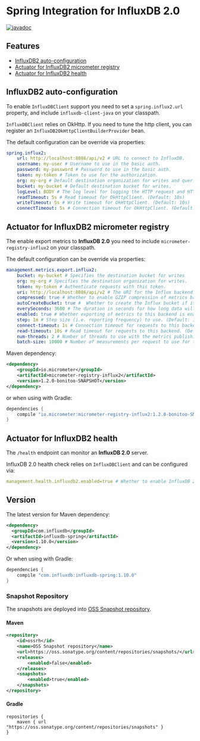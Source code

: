 # Spring Integration for InfluxDB 2.0

[![javadoc](https://img.shields.io/badge/javadoc-link-brightgreen.svg)](https://influxdata.github.io/influxdb-client-java/influxdb-client-java/apidocs/index.html)

## Features

- [InfluxDB2 auto-configuration](#influxdb2-auto-configuration)
- [Actuator for InfluxDB2 micrometer registry](#actuator-for-influxdb2-micrometer-registry)
- [Actuator for InfluxDB2 health](#actuator-for-influxdb2-health)

## InfluxDB2 auto-configuration

To enable `InfluxDBClient` support you need to set a `spring.influx2.url` property, and include `influxdb-client-java` on your classpath. 

`InfluxDBClient` relies on OkHttp. If you need to tune the http client, you can register an `InfluxDB2OkHttpClientBuilderProvider` bean.

The default configuration can be override via properties:

```yaml
spring.influx2:
    url: http://localhost:8086/api/v2 # URL to connect to InfluxDB.
    username: my-user # Username to use in the basic auth.
    password: my-password # Password to use in the basic auth.
    token: my-token # Token to use for the authorization.
    org: my-org # Default destination organization for writes and queries.
    bucket: my-bucket # Default destination bucket for writes.
    logLevel: BODY # The log level for logging the HTTP request and HTTP response. (Default: NONE)
    readTimeout: 5s # Read timeout for OkHttpClient. (Default: 10s)
    writeTimeout: 5s # Write timeout for OkHttpClient. (Default: 10s)
    connectTimeout: 5s # Connection timeout for OkHttpClient. (Default: 10s)
```

## Actuator for InfluxDB2 micrometer registry

The enable export metrics to **InfluxDB 2.0** you need to include `micrometer-registry-influx2` on your classpath.

The default configuration can be override via properties:

```yaml
management.metrics.export.influx2:
    bucket: my-bucket # Specifies the destination bucket for writes
    org: my-org # Specifies the destination organization for writes.
    token: my-token # Authenticate requests with this token.
    uri: http://localhost:8086/api/v2 # The URI for the Influx backend. (Default: http://localhost:8086/api/v2)
    compressed: true # Whether to enable GZIP compression of metrics batches published to Influx. (Default: true)
    autoCreateBucket: true #  Whether to create the Influx bucket if it does not exist before attempting to publish metrics to it. (Default: true)
    everySeconds: 3600 # The duration in seconds for how long data will be kept in the created bucket.
    enabled: true # Whether exporting of metrics to this backend is enabled. (Default: true)
    step: 1m # Step size (i.e. reporting frequency) to use. (Default: 1m)
    connect-timeout: 1s # Connection timeout for requests to this backend. (Default: 1s)
    read-timeout: 10s # Read timeout for requests to this backend. (Default: 10s)
    num-threads: 2 # Number of threads to use with the metrics publishing scheduler. (Default: 2)
    batch-size: 10000 # Number of measurements per request to use for this backend. If more measurements are found, then multiple requests will be made. (Default: 10000)
```
Maven dependency:

```xml
<dependency>
    <groupId>io.micrometer</groupId>
    <artifactId>micrometer-registry-influx2</artifactId>
    <version>1.2.0-bonitoo-SNAPSHOT</version>
</dependency>
```

or when using with Gradle:
```groovy
dependencies {
    compile "io.micrometer:micrometer-registry-influx2:1.2.0-bonitoo-SNAPSHOT"
}
```
 
## Actuator for InfluxDB2 health

The `/health` endpoint can monitor an **InfluxDB 2.0** server.

InfluxDB 2.0 health check relies on `InfluxDBClient` and can be configured via:

```yaml
management.health.influxdb2.enabled=true # Whether to enable InfluxDB 2.0 health check.
```

## Version

The latest version for Maven dependency:
```xml
<dependency>
  <groupId>com.influxdb</groupId>
  <artifactId>influxdb-spring</artifactId>
  <version>1.10.0</version>
</dependency>
```
  
Or when using with Gradle:
```groovy
dependencies {
    compile "com.influxdb:influxdb-spring:1.10.0"
}
```

### Snapshot Repository
The snapshots are deployed into [OSS Snapshot repository](https://oss.sonatype.org/content/repositories/snapshots/).

#### Maven
```xml
<repository>
    <id>ossrh</id>
    <name>OSS Snapshot repository</name>
    <url>https://oss.sonatype.org/content/repositories/snapshots/</url>
    <releases>
        <enabled>false</enabled>
    </releases>
    <snapshots>
        <enabled>true</enabled>
    </snapshots>
</repository>
```
#### Gradle
```
repositories {
    maven { url "https://oss.sonatype.org/content/repositories/snapshots" }
}
```

